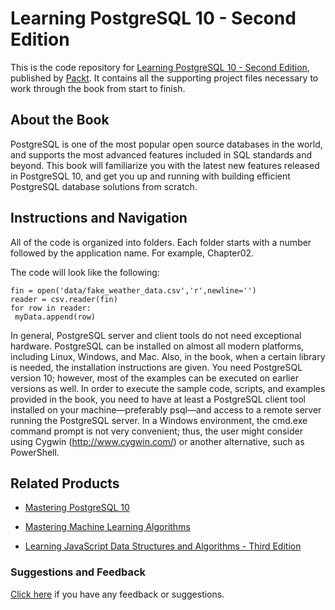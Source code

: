 # Learning PostgreSQL 10 - Second Edition
This is the code repository for [Learning PostgreSQL 10 - Second Edition](https://www.packtpub.com/big-data-and-business-intelligence/learning-postgresql-10-second-edition?utm_source=github&utm_medium=repository&utm_campaign=9781788392013), published by [Packt](https://www.packtpub.com/?utm_source=github). It contains all the supporting project files necessary to work through the book from start to finish.
## About the Book
PostgreSQL is one of the most popular open source databases in the world, and supports the most advanced features included in SQL standards and beyond. This book will familiarize you with the latest new features released in PostgreSQL 10, and get you up and running with building efficient PostgreSQL database solutions from scratch.


## Instructions and Navigation
All of the code is organized into folders. Each folder starts with a number followed by the application name. For example, Chapter02.



The code will look like the following:
```
fin = open('data/fake_weather_data.csv','r',newline='')
reader = csv.reader(fin)
for row in reader:
 myData.append(row)
```

In general, PostgreSQL server and client tools do not need exceptional hardware.
PostgreSQL can be installed on almost all modern platforms, including Linux, Windows,
and Mac. Also, in the book, when a certain library is needed, the installation instructions are
given.
You need PostgreSQL version 10; however, most of the examples can be executed on earlier
versions as well. In order to execute the sample code, scripts, and examples provided in the
book, you need to have at least a PostgreSQL client tool installed on your
machine—preferably psql—and access to a remote server running the PostgreSQL server.
In a Windows environment, the cmd.exe command prompt is not very convenient; thus, the
user might consider using Cygwin (http://www.cygwin.com/) or another alternative, such
as PowerShell.

## Related Products
* [Mastering PostgreSQL 10](https://www.packtpub.com/big-data-and-business-intelligence/mastering-postgresql-10?utm_source=github&utm_medium=repository&utm_campaign=9781788472296)

* [Mastering Machine Learning Algorithms](https://www.packtpub.com/big-data-and-business-intelligence/mastering-machine-learning-algorithms?utm_source=github&utm_medium=repository&utm_campaign=9781788621113)

* [Learning JavaScript Data Structures and Algorithms - Third Edition](https://www.packtpub.com/web-development/learning-javascript-data-structures-and-algorithms-third-edition?utm_source=github&utm_medium=repository&utm_campaign=9781788623872)

### Suggestions and Feedback
[Click here](https://docs.google.com/forms/d/e/1FAIpQLSe5qwunkGf6PUvzPirPDtuy1Du5Rlzew23UBp2S-P3wB-GcwQ/viewform) if you have any feedback or suggestions.
